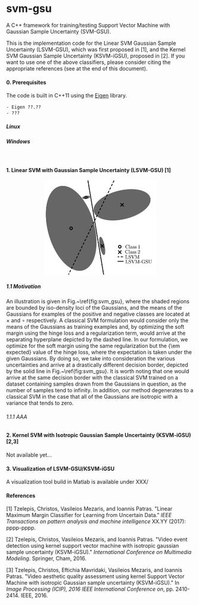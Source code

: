 # svm-gsu

A C++ framework for training/testing Support Vector Machine with Gaussian Sample Uncertainty (SVM-GSU).

This is the implementation code for the Linear SVM Gaussian Sample Uncertainty (LSVM-GSU), which was first proposed in [1], and the Kernel SVM Gaussian Sample Uncertainty (KSVM-iGSU), proposed in [2]. If you want to use one of the above classifiers, please consider citing the appropriate references (see at the end of this document).

#### 0. Prerequisites

The code is built in C++11 using the [Eigen](http://eigen.tuxfamily.org/index.php?title=Main_Page) library.

    - Eigen ??.??
    - ???

##### Linux

##### Windows







​    

#### 1. Linear SVM with Gaussian Sample Uncertainty (LSVM-GSU) [1]

<p align="center">
  <img src="images/svmgsu_motivation.jpg" width="300" alt="SVM-GSU's motivation"/>
</p>

##### 1.1 Motivation

An illustration is given in Fig.~\ref{fig:svm_gsu}, where the shaded regions are bounded by iso-density loci of the Gaussians, and the means of the Gaussians for examples of the positive and negative classes are located at $\times$ and $\circ$ respectively. A classical SVM formulation would consider only the means of the Gaussians as training examples and, by optimizing the soft margin using the hinge loss and a regularization term, would arrive at the separating hyperplane depicted by the dashed line. In our formulation, we optimize for the soft margin using the same regularization but the {\em expected} value of the hinge loss, where the expectation is taken under the given Gaussians. By doing so, we take into consideration the various uncertainties and arrive at a drastically different decision border, depicted by the solid line in Fig.~\ref{fig:svm_gsu}. It is worth noting that one would arrive at the same decision border with the classical SVM trained on a dataset containing samples drawn from the Gaussians in question, as the number of samples tend to infinity. In addition, our method degenerates to a classical SVM in the case that all of the Gaussians are isotropic with a variance that tends to zero.







###### 1.1.1 AAA







#### 2. Kernel SVM with Isotropic Gaussian Sample Uncertainty (KSVM-iGSU) [2,3]

Not available yet...



#### 3. Visualization of LSVM-GSU/KSVM-iGSU

A visualization tool build in Matlab is available under XXX/





#### References

[1] Tzelepis, Christos, Vasileios Mezaris, and Ioannis Patras. "Linear Maximum Margin Classifier for Learning from Uncertain Data." *IEEE Transactions on pattern analysis and machine intelligence* XX.YY (2017): pppp-pppp.

[2] Tzelepis, Christos, Vasileios Mezaris, and Ioannis Patras. "Video event detection using kernel support vector machine with isotropic gaussian sample uncertainty (KSVM-iGSU)." *International Conference on Multimedia Modeling*. Springer, Cham, 2016.

[3] Tzelepis, Christos, Eftichia Mavridaki, Vasileios Mezaris, and Ioannis Patras. "Video aesthetic quality assessment using kernel Support Vector Machine with isotropic Gaussian sample uncertainty (KSVM-iGSU)." In *Image Processing (ICIP), 2016 IEEE International Conference on*, pp. 2410-2414. IEEE, 2016.